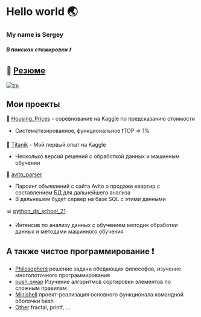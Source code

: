 # Hello world 🌏
### My name is Sergey

##### В поисках стажировки :heavy_exclamation_mark:

## :page_with_curl: [Резюме](https://github.com/warshtayner/warshtayner/blob/main/%D0%9C%D0%B0%D1%80%D0%BA%D0%B5%D0%B2%D0%B8%D1%87.%D0%A1.%D0%92(CV)_DS_DE.pdf)
  [![tm](https://telegram.org/favicon.ico)](https://t.me/warshtayner)

Мои проекты
---
<!-- [![Top Langs](https://github-readme-stats.vercel.app/api/top-langs/?username=warshtayner&layout=compact)](https://github.com/warshtayner#:~:text=Repositories,10) -->


:wedding: [Housing_Prices](https://github.com/warshtayner/Housing_Prices_for_Kaggle/blob/main/first_glance.ipynb) - соревнование на Kaggle по предсказанию стоимости
* Систематизированное, функциональное  :heavy_exclamation_mark:TOP => 1%

:ship: [Titanik](https://github.com/warshtayner/Kaggle_Titanic) - Мой первый опыт на Kaggle
* Несколько версий решений с обработкой данных и машинным обучении

:city_sunset: [avito_parser](https://github.com/warshtayner/avito_parser)
* Парсинг объявлений с сайта Avito о продаже квартир с составлением БД для дальнейшего анализа
* В дальнешем будет сервер на базе SQL с этими данными

:bar_chart: [python_ds_school_21](https://github.com/warshtayner/python_ds_school_21)
* Интенсив по анализу данных с обучением методик обработки данных и методами машинного обучения 

 А также чистое программирование :heavy_exclamation_mark:
 ---
  * [Philosophers](https://github.com/warshtayner/Philosophers) решение задачи обедающих философов, изучение многопоточного программирования
  * [push_swap](https://github.com/warshtayner/push_swap) Изучение алгоритмов сортировки элементов по сложным правилам
  * [Minishell](https://github.com/warshtayner/Minishell) проект-реализация основного функционала командной оболочки bash
  * [Other](https://github.com/warshtayner/21school_igarg) fractal, printf, ...


<!--
**warshtayner/warshtayner** is a ✨ _special_ ✨ repository because its `README.md` (this file) appears on your GitHub profile.

Here are some ideas to get you started:

- 🔭 I’m currently working on ...
- 🌱 I’m currently learning ...
- 👯 I’m looking to collaborate on ...
- 🤔 I’m looking for help with ...
- 💬 Ask me about ...
- 📫 How to reach me: ...
- 😄 Pronouns: ...
- ⚡ Fun fact: ...
-->

